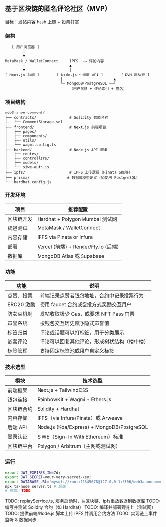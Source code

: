 ## 基于区块链的匿名评论社区（MVP）
目标：发帖内容 hash 上链 + 投票打赏

### 架构
```
   [ 用户浏览器 ]
        │
        ▼
MetaMask / WalletConnect     IPFS  ←→ 评论内容
        │                    ▲
        ▼                    │
[ Next.js 前端 ] ─────→ [ Node.js 中间层 API ] ─────→ [ EVM 区块链 ]
                         │                       ▲
                         └─ MongoDB/PostgreSQL ──┘
                             （用户信息 + 评论索引 + 签名）
```

### 项目结构
```
web3-anon-comment/
├── contracts/               # Solidity 智能合约
│   └── CommentStorage.sol
├── frontend/                # Next.js 前端项目
│   ├── pages/
│   ├── components/
│   ├── utils/
│   └── wagmi.config.ts
├── backend/                 # Node.js API 服务
│   ├── routes/
│   ├── controllers/
│   ├── models/
│   └── siwe-auth.js
├── ipfs/                    # IPFS 上传逻辑（Pinata SDK等）
├── prisma/                 # 数据库模型定义（如使用 PostgreSQL）
└── hardhat.config.js
```

### 开发环境
| 项目    | 推荐配置                             |
| ----- | -------------------------------- |
| 区块链开发 | Hardhat + Polygon Mumbai 测试网     |
| 钱包测试  | MetaMask / WalletConnect         |
| 内容存储  | IPFS via Pinata or Infura        |
| 部署    | Vercel (前端) + Render/Fly.io (后端) |
| 数据库   | MongoDB Atlas 或 Supabase         |


### 功能
| 功能   | 说明                     |
| -------- | -------------------------- |
| 点赞、投票    | 前端记录点赞者钱包地址，合约中记录投票行为      |
| ERC20 激励 | 使用 faucet 合约或空投方式奖励交互用户    |
| 防女巫机制    | 发帖收取极少 Gas，或要求 NFT Pass 门票 |
| 声誉系统     | 按钱包交互历史赋予隐式声誉值             |
| 标签归类 | 评论或话题可以打标签，用于分类展示      |
| 嵌套评论 | 评论可以回复其他评论，形成树状结构（楼中楼） |
| 标签管理 | 支持固定标签池或用户自定义标签        |


### 技术选型
| 模块     | 技术选型                                       |
| ------ | ------------------------------------------ |
| 前端框架   | Next.js + TailwindCSS                      |
| 钱包连接   | RainbowKit + Wagmi + Ethers.js             |
| 区块链合约  | Solidity + Hardhat                         |
| 内容存储   | IPFS（via Infura/Pinata）或 Arweave           |
| 后端 API | Node.js (Koa/Express) + MongoDB/PostgreSQL |
| 登录认证   | SIWE（Sign-In With Ethereum）标准              |
| 区块链平台  | Polygon / Arbitrum（主网或测试网）                 |

### 运行
```bash
export JWT_EXPIRES_IN=7d;
export JWT_SECRET=your-very-secret-key;
export DATABASE_URL="mysql://root:12345678@127.0.0.1:3306/web3anoncomment";
npx ts-node server.ts # 后端
# 前端: TODO
```

TODO: replayService.ts, 服务启动时，从区块链、ipfs重放数据到数据库
TODO: 编写并测试 Solidity 合约（如 Hardhat）
TODO: 编译并部署到链上（测试网）
TODO: 提供前端/Node.js 脚本上传 IPFS 并调用合约方法
TODO: 实现链上事件监听 & 数据同步